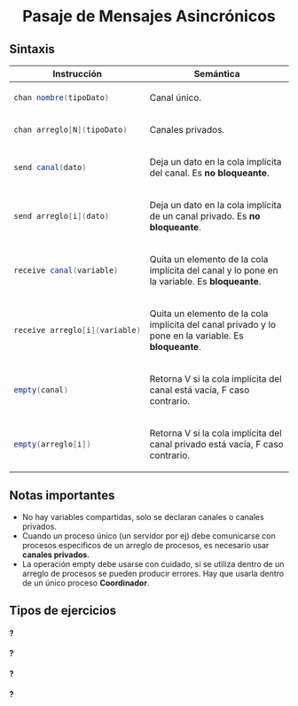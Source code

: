 <center>

# Pasaje de Mensajes Asincrónicos

</center>

## Sintaxis

<table>
  <thead>
    <tr>
      <th>Instrucción</th>
      <th>Semántica</th>
    </tr>
  </thead>
<tr><td>

```cs
chan nombre(tipoDato)
```

</td><td>

Canal único.

<tr><td>

```cs
chan arreglo[N](tipoDato)
```

</td><td>

Canales privados.

<tr><td>

```cs
send canal(dato)
```

</td><td>

Deja un dato en la cola implícita del canal. Es **no bloqueante**.

<tr><td>

```cs
send arreglo[i](dato)
```

</td><td>

Deja un dato en la cola implícita de un canal privado. Es **no bloqueante**.

<tr><td>

```cs
receive canal(variable)
```

</td><td>

Quita un elemento de la cola implícita del canal y lo pone en la variable. Es **bloqueante**.

<tr><td>

```cs
receive arreglo[i](variable)
```

</td><td>

Quita un elemento de la cola implícita del canal privado y lo pone en la variable. Es **bloqueante**.

<tr><td>

```cs
empty(canal)
```

</td><td>

Retorna V si la cola implícita del canal está vacía, F caso contrario.

<tr><td>

```cs
empty(arreglo[i])
```

</td><td>

Retorna V si la cola implícita del canal privado está vacía, F caso contrario.

</table>

## Notas importantes

-   No hay variables compartidas, solo se declaran canales o canales privados.
-   Cuando un proceso único (un servidor por ej) debe comunicarse con procesos especificos de un arreglo de procesos, es necesario usar **canales privados**.
-   La operación empty debe usarse con cuidado, si se utiliza dentro de un arreglo de procesos se pueden producir errores. Hay que usarla dentro de un único proceso **Coordinador**.

## Tipos de ejercicios

#### ?

#### ?

#### ?

#### ?
